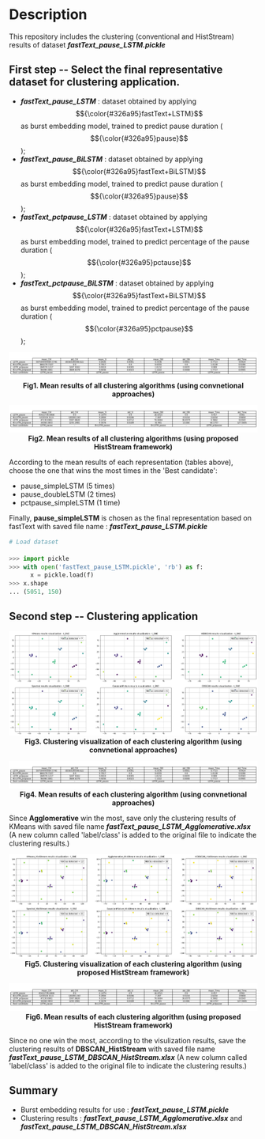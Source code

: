 # Description

This repository includes the clustering (conventional and HistStream) results of dataset **_fastText_pause_LSTM.pickle_**

## First step -- Select the final representative dataset for clustering application.

- **_fastText_pause_LSTM_** : dataset obtained by applying $${\color{#326a95}fastText+LSTM}$$ as burst embedding model, trained to predict pause duration ($${\color{#326a95}pause}$$);
- **_fastText_pause_BiLSTM_** : dataset obtained by applying $${\color{#326a95}fastText+BiLSTM}$$ as burst embedding model, trained to predict pause duration ($${\color{#326a95}pause}$$);
- **_fastText_pctpause_LSTM_** : dataset obtained by applying $${\color{#326a95}fastText+LSTM}$$ as burst embedding model, trained to predict percentage of the pause duration ($${\color{#326a95}pctause}$$);
- **_fastText_pctpause_BiLSTM_** : dataset obtained by applying $${\color{#326a95}fastText+BiLSTM}$$ as burst embedding model, trained to predict percentage of the pause duration ($${\color{#326a95}pctpause}$$);

<p align="center">
  <img src="./ClusRes_images/conv_res.png" alt="conv_res.png">
  <br>
  <b>Fig1. Mean results of all clustering algorithms (using convnetional approaches)</b>
</p>

<p align="center">
  <img src="./ClusRes_images/hist_res.png" alt="hist_res.png">
  <br>
  <b>Fig2. Mean results of all clustering algorithms (using proposed HistStream framework)</b>
</p>

According to the mean results of each representation (tables above), choose the one that wins the most times in the 'Best candidate':

- pause_simpleLSTM (5 times)
- pause_doubleLSTM (2 times)
- pctpause_simpleLSTM (1 time)

Finally, **pause_simpleLSTM** is chosen as the final representation based on fastText with saved file name : **_fastText_pause_LSTM.pickle_**

```python
# Load dataset 

>>> import pickle
>>> with open('fastText_pause_LSTM.pickle', 'rb') as f:
      x = pickle.load(f)
>>> x.shape
... (5051, 150)
```
## Second step -- Clustering application

<p align="center">
  <img src="./ClusRes_images/conv_visualization.png" alt="conv_visualization.png">
  <br>
  <b>Fig3. Clustering visualization of each clustering algorithm (using convnetional approaches)</b>
</p>

<p align="center">
  <img src="./ClusRes_images/conv_mean_Summary.png" alt="conv_mean_Summary.png">
  <br>
  <b>Fig4. Mean results of each clustering algorithm (using convnetional approaches)</b>
</p>

Since **Agglomerative** win the most, save only the clustering results of KMeans with saved file name **_fastText_pause_LSTM_Agglomerative.xlsx_** (A new column called 'label/class' is added to the original file to indicate the clustering results.)

<p align="center">
  <img src="./ClusRes_images/hist_visualization.png" alt="hist_visualization.png">
  <br>
  <b>Fig5. Clustering visualization of each clustering algorithm (using proposed HistStream framework)</b>
</p>

<p align="center">
  <img src="./ClusRes_images/hist_mean_Summary.png" alt="hist_mean_Summary.png">
  <br>
  <b>Fig6. Mean results of each clustering algorithm (using proposed HistStream framework)</b>
</p>

Since no one win the most, according to the visulization results, save the clustering results of **DBSCAN_HistStream** with saved file name **_fastText_pause_LSTM_DBSCAN_HistStream.xlsx_** (A new column called 'label/class' is added to the original file to indicate the clustering results.)

## Summary

- Burst embedding results for use : **_fastText_pause_LSTM.pickle_**   
- Clustering results : **_fastText_pause_LSTM_Agglomerative.xlsx_** and **_fastText_pause_LSTM_DBSCAN_HistStream.xlsx_**
